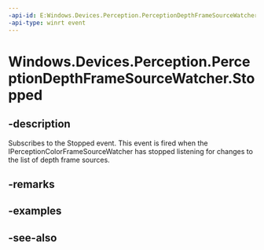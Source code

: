 ----api-id: E:Windows.Devices.Perception.PerceptionDepthFrameSourceWatcher.Stopped
-api-type: winrt event
---<!-- Event syntaxpublic event Windows.Foundation.TypedEventHandler Stopped<Windows.Devices.Perception.PerceptionDepthFrameSourceWatcher,  object>--># Windows.Devices.Perception.PerceptionDepthFrameSourceWatcher.Stopped## -descriptionSubscribes to the Stopped event. This event is fired when the IPerceptionColorFrameSourceWatcher has stopped listening for changes to the list of depth frame sources.## -remarks## -examples## -see-also